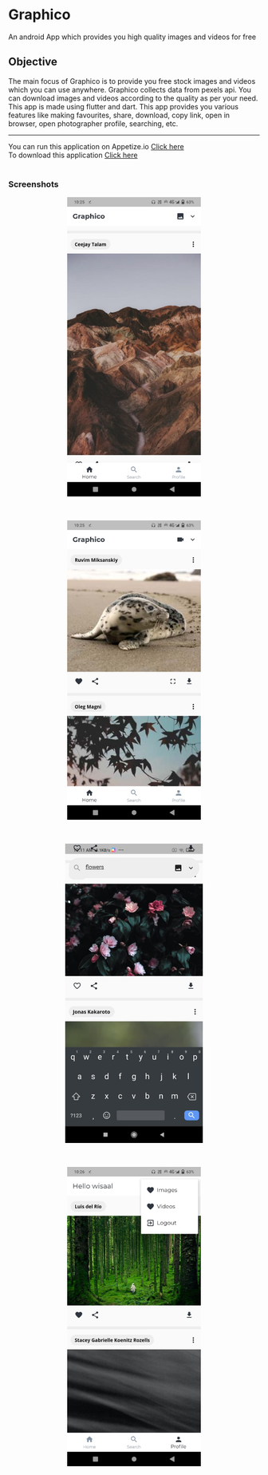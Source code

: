 # Graphico
An android App which provides you high quality images and videos for free
## Objective
The main focus of Graphico is to provide you free stock images and videos which you can use anywhere. Graphico collects data from pexels api. You can download images and videos according to the quality as per your need. This app is made using flutter and dart. This app provides you various features like making favourites, share, download, copy link, open in browser, open photographer profile, searching, etc.

-----
You can run this application on Appetize.io [Click here](https://appetize.io/app/yn35j38ahhphw4d6q7p199zbhw?device=nexus5&scale=75&orientation=portrait&osVersion=8.1) <br>
To download this application [Click here](https://drive.google.com/file/d/1eopRArXnvui8Me7m08QePuweZUU_4sqH/view?usp=drivesdk) <br> <br>
### Screenshots
<p align="center">
<img src="/screenshots/image.jpeg" alt="image" height="600"  /></p>
<br>
<p align="center">
<img src="/screenshots/video.jpeg" alt="video" height="600"  /></p>
<br>
<p align="center">
<img src="/screenshots/search.jpeg" alt="search" height="600" /></p>
<br>
<p align="center">
<img src="/screenshots/profile.jpeg" alt="profile"  height="600" /></p>

